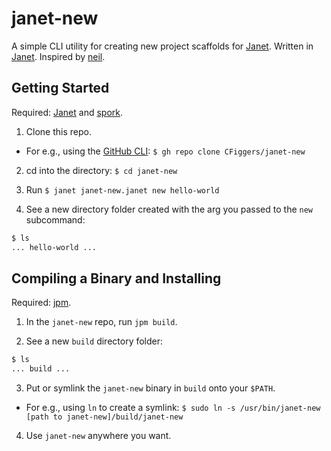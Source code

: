 # janet-new

A simple CLI utility for creating new project scaffolds for [Janet](janet-lang/janet). Written in [Janet](janet-lang/janet). Inspired by [neil](https://github.com/babashka/neil).

## Getting Started

Required: [Janet](janet-lang/janet) and [spork](janet-lang/spork).

1. Clone this repo.

  - For e.g., using the [GitHub CLI](cli/cli): `$ gh repo clone CFiggers/janet-new`

2. cd into the directory: `$ cd janet-new`

3. Run `$ janet janet-new.janet new hello-world`

4. See a new directory folder created with the arg you passed to the `new` subcommand:

```bash
$ ls
... hello-world ...
```

## Compiling a Binary and Installing

Required: [jpm](janet-lang/jpm).

1. In the `janet-new` repo, run `jpm build`.

2. See a new `build` directory folder:

```bash
$ ls
... build ...
```

3. Put or symlink the `janet-new` binary in `build` onto your `$PATH`.

  - For e.g., using `ln` to create a symlink: `$ sudo ln -s /usr/bin/janet-new [path to janet-new]/build/janet-new`
  
4. Use `janet-new` anywhere you want.
